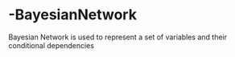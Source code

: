 # -BayesianNetwork
 Bayesian Network is used to represent a set of variables and their conditional dependencies 
